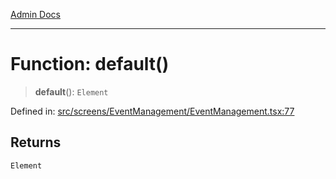 [Admin Docs](/)

---

# Function: default()

> **default**(): `Element`

Defined in: [src/screens/EventManagement/EventManagement.tsx:77](https://github.com/PalisadoesFoundation/talawa-admin/blob/main/src/screens/EventManagement/EventManagement.tsx#L77)

## Returns

`Element`
